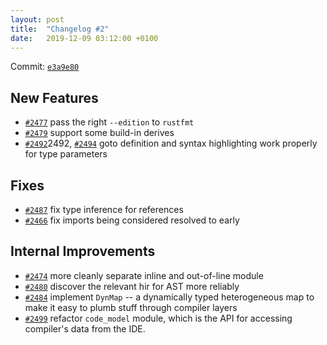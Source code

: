 ```yaml
---
layout: post
title:  "Changelog #2"
date:   2019-12-09 03:12:00 +0100
---
```


Commit: [`e3a9e80`](https://github.com/rust-analyzer/rust-analyzer/commit/e3a9e806bae14fbeb5d7369d7b7871ba87353316)

## New Features

* [`#2477`](https://github.com/rust-analyzer/rust-analyzer/pull/2477) pass the right `--edition` to `rustfmt`
* [`#2479`](https://github.com/rust-analyzer/rust-analyzer/pull/2479) support some build-in derives
* [`#2492`](https://github.com/rust-analyzer/rust-analyzer/pull/)2492, [`#2494`](https://github.com/rust-analyzer/rust-analyzer/pull/2494) goto definition and syntax highlighting work properly for type parameters


## Fixes

* [`#2487`](https://github.com/rust-analyzer/rust-analyzer/pull/2487) fix type inference for references
* [`#2466`](https://github.com/rust-analyzer/rust-analyzer/pull/2466) fix imports being considered resolved to early

## Internal Improvements

* [`#2474`](https://github.com/rust-analyzer/rust-analyzer/pull/2474) more cleanly separate inline and out-of-line module
* [`#2480`](https://github.com/rust-analyzer/rust-analyzer/pull/2480) discover the relevant hir for AST more reliably
* [`#2484`](https://github.com/rust-analyzer/rust-analyzer/pull/2484) implement `DynMap` -- a dynamically typed heterogeneous map to
  make it easy to plumb stuff through compiler layers
* [`#2499`](https://github.com/rust-analyzer/rust-analyzer/pull/2499) refactor `code_model` module, which is the API for accessing
  compiler's data from the IDE.
